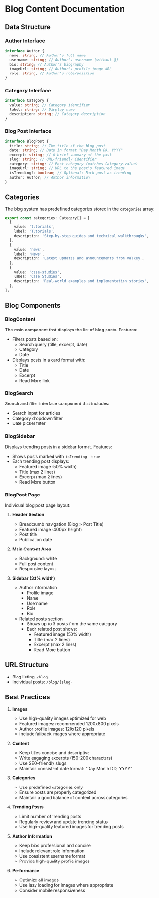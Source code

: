# Blog Content Documentation

## Data Structure

### Author Interface

```typescript
interface Author {
  name: string; // Author's full name
  username: string; // Author's username (without @)
  bio: string; // Author's biography
  imageUrl: string; // Author's profile image URL
  role: string; // Author's role/position
}
```

### Category Interface

```typescript
interface Category {
  value: string; // Category identifier
  label: string; // Display name
  description: string; // Category description
}
```

### Blog Post Interface

```typescript
interface BlogPost {
  title: string; // The title of the blog post
  date: string; // Date in format "Day Month DD, YYYY"
  excerpt: string; // A brief summary of the post
  slug: string; // URL-friendly identifier
  category: string; // Post category (matches Category.value)
  imageUrl: string; // URL to the post's featured image
  isTrending?: boolean; // Optional: Mark post as trending
  author: Author; // Author information
}
```

## Categories

The blog system has predefined categories stored in the `categories` array:

```typescript
export const categories: Category[] = [
  {
    value: 'tutorials',
    label: 'Tutorials',
    description: 'Step-by-step guides and technical walkthroughs',
  },
  {
    value: 'news',
    label: 'News',
    description: 'Latest updates and announcements from Valkey',
  },
  {
    value: 'case-studies',
    label: 'Case Studies',
    description: 'Real-world examples and implementation stories',
  },
];
```

## Blog Components

### BlogContent

The main component that displays the list of blog posts. Features:

- Filters posts based on:
  - Search query (title, excerpt, date)
  - Category
  - Date
- Displays posts in a card format with:
  - Title
  - Date
  - Excerpt
  - Read More link

### BlogSearch

Search and filter interface component that includes:

- Search input for articles
- Category dropdown filter
- Date picker filter

### BlogSidebar

Displays trending posts in a sidebar format. Features:

- Shows posts marked with `isTrending: true`
- Each trending post displays:
  - Featured image (50% width)
  - Title (max 2 lines)
  - Excerpt (max 2 lines)
  - Read More button

### BlogPost Page

Individual blog post page layout:

1. **Header Section**

   - Breadcrumb navigation (Blog > Post Title)
   - Featured image (400px height)
   - Post title
   - Publication date

2. **Main Content Area**

   - Background: white
   - Full post content
   - Responsive layout

3. **Sidebar (33% width)**
   - Author information
     - Profile image
     - Name
     - Username
     - Role
     - Bio
   - Related posts section
     - Shows up to 3 posts from the same category
     - Each related post shows:
       - Featured image (50% width)
       - Title (max 2 lines)
       - Excerpt (max 2 lines)
       - Read More button

## URL Structure

- Blog listing: `/blog`
- Individual posts: `/blog/{slug}`

## Best Practices

1. **Images**

   - Use high-quality images optimized for web
   - Featured images: recommended 1200x800 pixels
   - Author profile images: 120x120 pixels
   - Include fallback images where appropriate

2. **Content**

   - Keep titles concise and descriptive
   - Write engaging excerpts (150-200 characters)
   - Use SEO-friendly slugs
   - Maintain consistent date format: "Day Month DD, YYYY"

3. **Categories**

   - Use predefined categories only
   - Ensure posts are properly categorized
   - Maintain a good balance of content across categories

4. **Trending Posts**

   - Limit number of trending posts
   - Regularly review and update trending status
   - Use high-quality featured images for trending posts

5. **Author Information**

   - Keep bios professional and concise
   - Include relevant role information
   - Use consistent username format
   - Provide high-quality profile images

6. **Performance**
   - Optimize all images
   - Use lazy loading for images where appropriate
   - Consider mobile responsiveness
